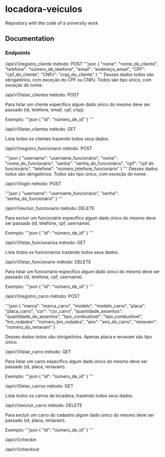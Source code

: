 # locadora-veiculos
Repository with the code of a university work

## Documentation  

### Endpoints


/api/v1/registro_cliente        método: POST
'''json
{
	"nome": "nome_do_cliente",
	"telefone": "número_de_telefone",
	"email": "endereço_email",
	"CPF": "cpf_do_cliente",
	"CNPJ": "cnpj_do_cliente"
}
'''
Desses dados todos são obrigatórios, com exceção do CPF ou CNPJ.
Todos são tipo único, com exceção do nome.

/api/v1/listar_clientes        método: POST

Para listar um cliente específico algum dado único do mesmo deve ser passado (id, telefone, email, cpf, cnpj).

Exemplo:
'''json
{
	"id": "número_de_id"
}
'''

/api/v1/listar_clientes        método: GET

Lista todos os clientes trazendo todos seus dados.

/api/v1/registro_funcionario        método: POST

'''json
{
	"username": "username_funcionário",
	"nome": "nome_do_funcionário",
	"senha": "senha_do_funcionário",
	"cpf": "cpf do funcionário",
	"telefone": "número_telefone_funcionário"
}
'''
Desses dados todos são obrigatórios.
Todos são tipo único, com exceção do nome.


/api/v1/login        método: POST

'''json
{
	"username": "username_funcionário",
	"senha": "senha_do_funcionário"
}
'''

/api/v1/excluir_funcionario        método: DELETE

Para excluir um funcionário específico algum dado único do mesmo deve ser passado (id, telefone, cpf, username).

Exemplo:
'''json
{
	"id": "número_de_id"
}
'''

/api/v1/listar_funcionarios        método: GET

Lista todos os funcionários trazendo todos seus dados.

/api/v1/listar_funcionario        método: DELETE

Para listar um funcionário específico algum dado único do mesmo deve ser passado (id, telefone, cpf, username).

Exemplo:
'''json
{
	"id": "número_de_id"
}
'''

/api/v1/registro_carro        método: POST

'''json
{
	"marca": "marca_carro",
	"modelo": "modelo_carro",
	"placa": "placa_carro",
	"cor": "cor_carro",
	"quantidade_assentos": "quantidade_de_assentos",
	"tipo_combustivel": "tipo_combustível",
	"km_rodados": "número_km_rodados",
	"ano": "ano_do_carro",
	"renavam": "número_do_renavam"
}

Desses dados todos são obrigatórios.
Apenas placa e renavam são tipo único.

/api/v1/listar_carro        método: GET

Para listar um carro específico algum dado único do mesmo deve ser passado (id, placa, renavam).

Exemplo:
'''json
{
	"id": "número_de_id"
}
'''

/api/v1/listar_carros        método: GET

Lista todos os carros da locadora, trazendo todos seus dados.

/api/v1/excluir_carro        método: DELETE

Para excluir um carro do cadastro algum dado único do mesmo deve ser passado (id, placa, renavam).

Exemplo:
'''json
{
	"id": "número_de_id"
}
'''

/api/v1/checkin



/api/v1/checkout


